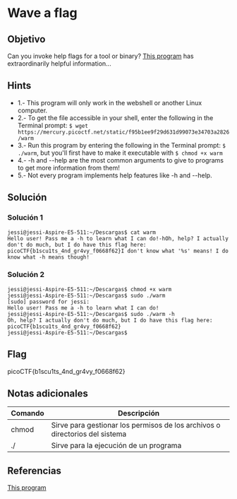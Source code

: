 # Wave a flag

## Objetivo

Can you invoke help flags for a tool or binary? [This program](https://mercury.picoctf.net/static/f95b1ee9f29d631d99073e34703a2826/warm) has extraordinarily helpful information...

## Hints

* 1.- This program will only work in the webshell or another Linux computer.
* 2.- To get the file accessible in your shell, enter the following in the Terminal prompt: `$ wget https://mercury.picoctf.net/static/f95b1ee9f29d631d99073e34703a2826/warm`
* 3.- Run this program by entering the following in the Terminal prompt: `$ ./warm`, but you'll first have to make it executable with `$ chmod +x warm`
* 4.- -h and --help are the most common arguments to give to programs to get more information from them!
* 5.- Not every program implements help features like -h and --help.

## Solución

### Solución 1
```
jessi@jessi-Aspire-E5-511:~/Descargas$ cat warm
Hello user! Pass me a -h to learn what I can do!-hOh, help? I actually don't do much, but I do have this flag here: picoCTF{b1scu1ts_4nd_gr4vy_f0668f62}I don't know what '%s' means! I do know what -h means though!

```
### Solución 2
```
jessi@jessi-Aspire-E5-511:~/Descargas$ chmod +x warm
jessi@jessi-Aspire-E5-511:~/Descargas$ sudo ./warm
[sudo] password for jessi:                
Hello user! Pass me a -h to learn what I can do!
jessi@jessi-Aspire-E5-511:~/Descargas$ sudo ./warm -h
Oh, help? I actually don't do much, but I do have this flag here: picoCTF{b1scu1ts_4nd_gr4vy_f0668f62}
jessi@jessi-Aspire-E5-511:~/Descargas$ 
```

## Flag

picoCTF{b1scu1ts_4nd_gr4vy_f0668f62}

## Notas adicionales

| Comando | Descripción |
|------------|-------------|
| chmod |  Sirve para gestionar los permisos de los archivos o directorios del sistema  |
| ./ |  Sirve para la ejecución de un programa  |

## Referencias

[This program](https://mercury.picoctf.net/static/f95b1ee9f29d631d99073e34703a2826/warm)

